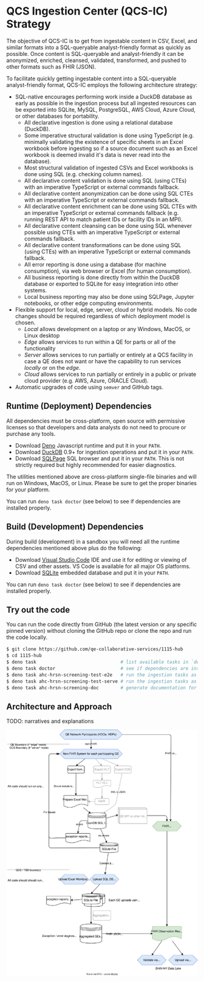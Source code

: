 # QCS Ingestion Center (QCS-IC) Strategy

The objective of QCS-IC is to get from ingestable content in CSV, Excel, and
similar formats into a SQL-queryable analyst-friendly format as quickly as
possible. Once content is SQL-queryable and analyst-friendly it can be
anonymized, enriched, cleansed, validated, transformed, and pushed to other
formats such as FHIR (JSON).

To facilitate quickly getting ingestable content into a SQL-queryable
analyst-friendly format, QCS-IC employs the following architecture strategy:

- SQL-native encourages performing work inside a DuckDB database as early as
  possible in the ingestion process but all ingested resources can be exported
  into SQLite, MySQL, PostgreSQL, AWS Cloud, Azure Cloud, or other databases for
  portability.
  - All declarative ingestion is done using a relational database (DuckDB).
  - Some imperative structural validation is done using TypeScript (e.g.
    minimally validating the existence of specific sheets in an Excel workbook
    before ingesting so if a source document such as an Excel workbook is deemed
    invalid it's data is never read into the database).
  - Most structural validation of ingested CSVs and Excel workbooks is done
    using SQL (e.g. checking column names).
  - All declarative content validation is done using SQL (using CTEs) with an
    imperative TypeScript or external commands fallback.
  - All declarative content anonymization can be done using SQL CTEs with an
    imperative TypeScript or external commands fallback.
  - All declarative content enrichment can be done using SQL CTEs with an
    imperative TypeScript or external commands fallback (e.g. running REST API
    to match patient IDs or facility IDs in an MPI).
  - All declarative content cleansing can be done using SQL whenever possible
    using CTEs with an imperative TypeScript or external commands fallback.
  - All declarative content transformations can be done using SQL (using CTEs)
    with an imperative TypeScript or external commands fallback.
  - All error reporting is done using a database (for machine consumption), via
    web browser or Excel (for human consumption).
  - All business reporting is done directly from within the DuckDB database or
    exported to SQLite for easy integration into other systems.
  - Local business reporting may also be done using SQLPage, Jupyter notebooks,
    or other edge computing environments.
- Flexible support for local, edge, server, cloud or hybrid models. No code
  changes should be required regardless of which deployment model is chosen.
  - _Local_ allows development on a laptop or any Windows, MacOS, or Linux
    desktop
  - _Edge_ allows services to run within a QE for parts or all of the
    functionality
  - _Server_ allows services to run partially or entirely at a QCS facility in
    case a QE does not want or have the capability to run services _locally_ or
    on the _edge_.
  - _Cloud_ allows services to run partially or entirely in a public or private
    cloud provider (e.g. AWS, Azure, ORACLE Cloud).
- Automatic upgrades of code using `semver` and GitHub tags.

## Runtime (Deployment) Dependencies

All dependencies must be cross-platform, open source with permissive licenses so
that developers and data analysts do not need to procure or purchase any tools.

- Download
  [Deno](https://docs.deno.com/runtime/manual/getting_started/installation)
  Javascript runtime and put it in your `PATH`.
- Download [DuckDB](https://duckdb.org/docs/installation) 0.9+ for ingestion
  operations and put it in your `PATH`.
- Download [SQLPage](https://github.com/lovasoa/SQLpage/releases) SQL browser
  and put it in your `PATH`. This is not strictly required but highly
  recommended for easier diagnostics.

The utilities mentioned above are cross-platform single-file binaries and will
run on Windows, MacOS, or Linux. Please be sure to get the proper binaries for
your platform.

You can run `deno task doctor` (see below) to see if dependencies are installed
properly.

## Build (Development) Dependencies

During build (development) in a sandbox you will need all the runtime
dependencies mentioned above plus do the following:

- Download [Visual Studio Code](https://code.visualstudio.com/download) IDE and
  use it for editing or viewing of CSV and other assets. VS Code is available
  for all major OS platforms.
- Download [SQLite](https://www.sqlite.org/download.html) embedded database and
  put it in your `PATH`.

You can run `deno task doctor` (see below) to see if dependencies are installed
properly.

## Try out the code

You can run the code directly from GitHub (the latest version or any specific
pinned version) without cloning the GitHub repo or clone the repo and run the
code locally.

```bash
$ git clone https://github.com/qe-collaborative-services/1115-hub
$ cd 1115-hub
$ deno task                               # list available tasks in `deno.jsonc`
$ deno task doctor                        # see if dependencies are installed properly
$ deno task ahc-hrsn-screening-test-e2e   # run the ingestion tasks as end-to-end test
$ deno task ahc-hrsn-screening-test-serve # run the ingestion tasks as end-to-end test and serve with SQLPage
$ deno task ahc-hrsn-screening-doc        # generate documentation for the library in support/docs/lib/ahc-hrsn-elt/screening
```

## Architecture and Approach

TODO: narratives and explanations

![Architecture](support/docs/architecture.drawio.svg)
